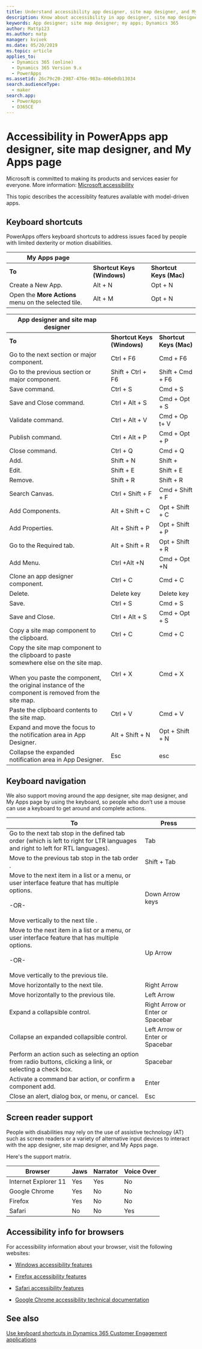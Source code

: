 ```yaml
---
title: Understand accessibility app designer, site map designer, and My Apps page in PowerApps | Microsoft Docs
description: Know about accessibility in app designer, site map designer, and My Apps page in PowerApps
keywords: App designer; site map designer; my apps; Dynamics 365
author: Mattp123
ms.author: matp
manager: kvivek
ms.date: 05/20/2019
ms.topic: article
applies_to: 
  - Dynamics 365 (online)
  - Dynamics 365 Version 9.x
  - PowerApps
ms.assetid: 26c79c20-2987-476e-983a-406e0db13034
search.audienceType: 
  - maker
search.app: 
  - PowerApps
  - D365CE
---
```


# Accessibility in PowerApps app designer, site map designer, and My Apps page

Microsoft is committed to making its products and services easier for everyone. More information: [Microsoft accessibility](http://www.microsoft.com/enable/default.aspx)  
 
This topic describes the accessiblity features available with model-driven apps.  
  
## Keyboard shortcuts  
PowerApps offers keyboard shortcuts to address issues faced by people with limited dexterity or motion disabilities.  
  
|My Apps page|||  
|------------------|-|-|  
|**To**|**Shortcut Keys (Windows)**|**Shortcut Keys (Mac)**|  
|Create a New App.|Alt + N|Opt + N|  
|Open the **More Actions** menu on the selected tile.|Alt + M|Opt + N|  


|App designer and site map designer|||  
|----------------------------------------|-|-|  
|**To**|**Shortcut Keys (Windows)**|**Shortcut Keys (Mac)**|  
|Go to the next section or major component.|Ctrl + F6|Cmd + F6|  
|Go to the previous section or major component.|Shift + Ctrl + F6|Shift + Cmd + F6|  
|Save command.|Ctrl + S|Cmd + S|  
|Save and Close command.|Ctrl + Alt + S|Cmd + Opt + S|  
|Validate command.|Ctrl + Alt + V|Cmd + Op t+ V|  
|Publish command.|Ctrl + Alt + P|Cmd + Opt + P|  
|Close command.|Ctrl + Q|Cmd + Q|  
|Add.|Shift + N|Shift +|  
|Edit.|Shift + E|Shift + E|  
|Remove.|Shift + R|Shift + R|
|Search Canvas.|Ctrl + Shift + F|Cmd + Shift + F|  
|Add Components.|Alt + Shift + C|Opt + Shift + C|  
|Add Properties.|Alt + Shift + P|Opt + Shift + P|  
|Go to the  Required tab.|Alt + Shift + R|Opt + Shift + R|  
|Add Menu.|Ctrl +Alt +N|Cmd + Opt +N|  
|Clone an app designer component.|Ctrl + C|Cmd + C|  
|Delete.|Delete key|Delete key|  
|Save.|Ctrl + S|Cmd + S|  
|Save and Close.|Ctrl + Alt + S|Cmd + Opt + S|  
|Copy a site map component to the clipboard.|Ctrl + C|Cmd + C|  
|Copy the site map component to the clipboard to paste somewhere else on the site map.<br /><br /> When you paste the component, the original instance of the component is removed from the site map.|Ctrl + X|Cmd + X|  
|Paste the clipboard contents to the site map.|Ctrl + V|Cmd + V|  
|Expand and move the focus to the notification area in App Designer.|Alt + Shift + N|Opt + Shift + N|  
|Collapse the expanded notification area in App Designer.|Esc|esc|  
  
## Keyboard navigation  
 We also support moving around the app designer, site map designer, and My Apps page by using the keyboard, so people who don’t use a mouse can use a keyboard to get around and complete actions.  
  
|To|Press|  
|--------|-----------|  
|Go to the next tab stop in the defined tab order (which is left to   right for LTR languages and right to left for RTL languages).|Tab|  
|Move to the previous tab stop in the tab order  .|Shift + Tab|  
|Move to the next item in a list or a menu, or user interface feature that has   multiple options.<br /><br /> -OR-<br /><br /> Move vertically to the next tile  .|Down Arrow keys|  
|Move to the next item in a list or a menu, or user interface feature that has   multiple options.<br /><br /> -OR-<br /><br /> Move vertically to the previous tile.|Up Arrow|  
|Move horizontally to the next tile.|Right Arrow|  
|Move horizontally to the previous tile.|Left Arrow|  
|Expand a collapsible control.|Right Arrow  or Enter or Spacebar|  
|Collapse an expanded collapsible control.|Left Arrow  or Enter or Spacebar|  
|Perform an action such as selecting an option from radio   buttons, clicking a link, or selecting a check box.|Spacebar|  
|Activate a command bar action, or confirm a component   add.|Enter|  
|Close an alert, dialog box, or menu, or cancel.|Esc|  
  
## Screen reader support  
 People with disabilities may rely on the use of assistive technology (AT) such as screen readers or a variety of alternative input devices to interact with the app designer, site map designer, and My Apps page.  
  
 Here's the support matrix.  
  
|Browser|Jaws|Narrator|Voice Over|  
|-------------|----------|--------------|----------------|  
|Internet Explorer 11 |Yes|Yes|No|  
|Google Chrome |Yes|No|No|  
| Firefox |Yes|No|No|  
|Safari|No|No|Yes|  
  
## Accessibility info for browsers  
 For accessibility information about your browser, visit the following websites:  
  
  
-   [Windows accessibility features](http://www.microsoft.com/enable/products/ie9/default.aspx)  
  
-   [Firefox accessibility features](http://support.mozilla.org/kb/accessibility-features-firefox-make-firefox-and-we?redirectlocale=en-US&redirectslug=accessibility)  
  
-   [Safari accessibility features](http://www.apple.com/accessibility/)  
  
-   [Google Chrome accessibility technical documentation](https://sites.google.com/a/chromium.org/dev/developers/design-documents/accessibility)

## See also

[Use keyboard shortcuts in Dynamics 365 Customer Engagement applications](https://docs.microsoft.com/dynamics365/customer-engagement/basics/keyboard-shortcuts)
